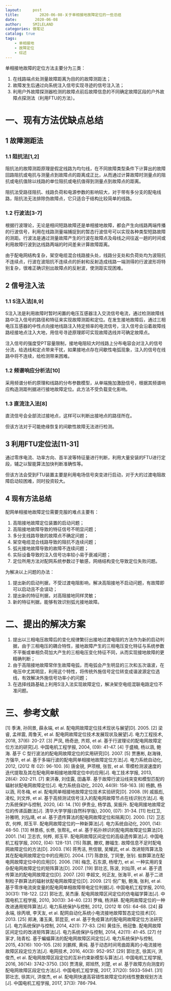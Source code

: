 ```yaml
---
layout:     post
title:         2020-06-08-关于单相接地故障定位的一些总结
date:        2020-06-08
author:     SMILELAND
categories: 做笔记
catalog: true
tags:
    - 单相接地
    - 故障定位
    - 综述
---
```


单相接地故障的定位方法主要分为三类：

1.	在线路端点处测量故障距离为目的的故障测距法；
2.	故障发生后通过向系统注入信号实现寻迹的信号注入法；
3.	利用户外故障探测器检测的故障点前后故障信息的不同确定故障区段的户外故障点探测法（利用FTU的方法）。

# 一、现有方法优缺点总结
## 1 故障测距法
### 1.1	阻抗法[1,2]

阻抗法的故障测距原理是假定线路为均匀线，在不同故障类型条件下计算出的故障回路阻抗或电抗与测量点到故障点的距离成正比，从而通过计算故障时测量点的阻抗或电抗值除以线路的单位阻抗或电抗值得到测量点到故障点的距离。

阻抗法受路径阻抗、线路负荷和电源参数的影响较大，对于带有多分支的配电线路，阻抗法无法排除伪故障点，它只适合于结构比较简单的线路。

<!-- more -->

### 1.2	行波法[3-7]

根据行波理论，无论是相间短路故障还是单相接地故障，都会产生向线路两端传播的行波信号，利用在线路测量端捕捉到的暂态行波信号可以实现各种类型短路故障的测距。行波法是通过测量故障产生的行波在故障点及母线之间往返一趟的时间或利用故障行波到达线路两端的时间差来计算故障距离。

由于配电网结构复杂，架空电缆混合线路接头处，线路分支处和负荷处均为波阻抗不连续点，行波在波阻抗不连续点的折射和反射造成线路一端测得的行波波形将特别复杂，很难正确识别出故障点的反射波，使测距实现困难。

## 2 信号注入法
### 1.1	S注入法[8,9]

S注入法是利用故障时暂时闲置的电压互感器注入交流信号电流，通过检测故障线路中注入信号的路径和特征来实现故障测距和定位。在发生接地故障后，通过三相电压互感器的中性点向接地线路注入特定频率的电流信号，注入信号会沿着故障线路经接地点注入大地，用信号寻迹原理即可实现故障选线并可确定故障点。

注入信号的强度受PT容量限制，接地电阻较大时线路上分布电容会对注入的信号分流，给选线和定点带来干扰，如果接地点存在间歇性电弧现象，注入的信号在线路中将不连续，给检测带来困难。

### 1.2	频谱响应分析法[10]

采用频谱分析的原理和线路的分布参数模型，从单端施加激励信号，根据其频谱响应构造测距判据进行接地故障定位。此方法不受负载变化影响。

### 1.3	直流注入法[8]

直流信号会全部流过接地点，这样可以判断出接地点的路径所在。

但该方法对于可能绝缘恢复的间歇性故障无法进行检测。

## 3 利用FTU定位法[11-31]

通过零序电流、功率方向、首半波等特征量进行判断，利用大量安装的FTU进行定段，辅之以智能算法加快判断准确性等。

但该方法会受到FTU装置主要是利用电场信号突变进行启动，对于大的过渡电阻故障启动较困难，同时投资较大。

## 4 现有方法总结

配网单相接地故障定位需要克服的难点主要有：

1.	高阻接地故障定位装置的启动问题；
2.	高阻接地故障导致的特征信号不明显问题；
3.	多分支线路导致的故障点不确定问题；
4.	架空电缆混合线路导致的阻抗不连续问题；
5.	弧光接地故障导致的故障不连续问题；
6.	实际设备导致的注入信号功率较小易于衰减问题；
7.	定位所用方法对配网系统参数过于敏感，网络结构变化导致定位失败问题。

为解决以上问题的办法：

1.	提出新的启动判据，不受过渡电阻影响，解决高阻接地不启动问题，有故障即可以启动且不会误动；
2.	提出新的特征判据，对高阻接地同样灵敏；
3.	新的特征判据，能够有效识别弧光接地故障。

# 二、提出的解决方案

1.	提出以三相电压故障后的变化规律繁衍出接地过渡电阻的方法作为新的启动判据，由于三相电压的耦合特性，接地故障产生的三相电压变化特征与系统参数不平衡或单相负荷加大产生的三相电压变化特征不同，从而实现接地故障的更精确判断；
2.	由于高阻接地故障常伴生故障电弧，而电弧会产生明显的三次和五次谐波，在电压中尤其明显，利用这个特性，将传统外施信号定位转变成谐波源定位选线，有效解决外施信号功率小的问题；
3.	在选择线路基础上利用S注入法实现故障定位，解决架空电缆混联电路定位不准问题。

# 三、参考文献

[1] 季涛, 孙同景, 薛永端, et al. 配电网故障定位技术现状与展望[D]. 2005.
[2] 梁睿, 孟祥震, 周鲁天, et al. 配电网故障定位技术发展现状及展望[J]. 电力工程技术, 2018, 37(6): 20-27.
[3] 严凤, 杨奇逊, 齐郑, et al. 基于行波理论的配电网故障定位方法的研究[J]. 中国电机工程学报, 2004, (09): 41-47.
[4] 于盛楠, 杨以涵, 鲍海. 基于 C 型行波法的配电网故障定位的实用研究[D]. 2007.
[5] 贾惠彬, 赵海锋, 方强华, et al. 基于多端行波的配电网单相接地故障定位方法[J]. 电力系统自动化, 2012, (2012 年 02): 96-100.
[6] 唐金锐, 尹项根, 张哲, et al. 零模检测波速度的迭代提取及其在配电网单相接地故障定位中的应用[J]. 电工技术学报, 2013, 28(4): 202-211.
[7] 束洪春, 刘佳露, 田鑫萃. 基于故障行波沿线突变和模型匹配的辐射状配电网故障定位[J]. 电力系统自动化, 2020, 44(9): 158-163.
[8] 杨鹏, 杨以涵, 司冬梅, et al. 配电网单相接地故障定位技术实验研究[D]. 2008.
[9] 戚振彪, 凌松, 刘文烨, et al. 基于高频测试信号注入的配电网故障节点在线识别方法[J]. 电力系统保护与控制, 2020, (4): 14.
[10] 伊贵业, 杨学昌, 吴振升. 配电网接地故障定位的传递函数法[J]. 清华大学学报(自然科学版), 2000, (07): 31-34.
[11] 杜红卫, 孙雅明, 刘弘靖, et al. 基于遗传算法的配电网故障定位和隔离[D]. 2000.
[12] 卫志农, 何桦, 郑玉平. 配电网故障定位的一种新算法[J]. 电力系统自动化, 2001, (14): 48-50.
[13] 林景栋, 长修, 张帮礼, et al. 基于拓扑辨识的配电网故障定位算法[D]. 2001.
[14] 卫志农, 何桦, 郑玉平. 配电网故障区间定位的高级遗传算法[J]. 中国电机工程学报, 2002, (04): 128-131.
[15] 陈鹏, 滕欢, 滕福生. 故障信息不足时配电网故障定位的方法[D]. 2003.
[16] 蒋秀洁, 熊信银, 吴耀武, et al. 改进矩阵算法及其在配电网故障定位中的应用[D]. 2004.
[17] 陈歆技, 丁同奎, 张钊. 蚁群算法在配电网故障定位中的应用[D]. 2006.
[18] 梅念, 石东源, 杨增力, et al. 一种实用的复杂配电网故障定位的矩阵算法[D]. 2007.
[19] 郭壮志, 陈波, 刘灿萍, et al. 基于遗传算法的配电网故障定位[D]. 2007.
[20] 李超文, 何正友, 张海平, et al. 基于二进制粒子群算法的辐射状配电网故障定位[D]. 2009.
[21] 倪广魁, 鲍海, 张利, et al. 基于零序电流突变量的配电网单相故障带电定位判据[J]. 中国电机工程学报, 2010, 30(31): 118-122.
[22] 郭壮志, 吴杰康. 配电网故障区间定位的仿电磁学算法[J]. 中国电机工程学报, 2010, 30(13): 34-40.
[23] 罗梅, 杨洪耕. 配电网故障定位的一种改进通用矩阵算法[J]. 电力系统保护与控制, 2012, (2012 年 05): 64-68.
[24] 薛永端, 徐丙垠, 李天友, et al. 配网自动化系统小电流接地故障暂态定位技术[D]. 2013.
[25] 郑涛, 潘玉美, 郭昆亚, et al. 基于免疫算法的配电网故障定位方法研究[J]. 电力系统保护与控制, 2014, 42(1): 77-83.
[26] 黄佳乐, 杨冠鲁. 配电网故障区间定位的改进矩阵算法[J]. 电力系统保护与控制, 2014, 42(11): 41-45.
[27] 付家才, 陆青松. 基于蝙蝠算法的配电网故障区间定位[J]. 电力系统保护与控制, 2015, 43(16): 100-105.
[28] 刘鹏辉, 黄纯. 基于动态时间弯曲距离的小电流接地故障区段定位方法[J]. 电网技术, 2016, 40(3): 952-957.
[29] 郭壮志, 徐其兴, 洪俊杰, et al. 配电网故障区段定位的互补约束新模型与算法[J]. 中国电机工程学报, 2016, 36(14): 3742-3750.
[30] 贾清泉, 郑旭然, 刘楚, et al. 基于故障方向测度的配电网故障区段定位方法[J]. 中国电机工程学报, 2017, 37(20): 5933-5941.
[31] 郭壮志, 徐其兴, 洪俊杰, et al. 配电网快速高容错性故障定位的线性整数规划方法[J]. 中国电机工程学报, 2017, 37(3): 786-794.


